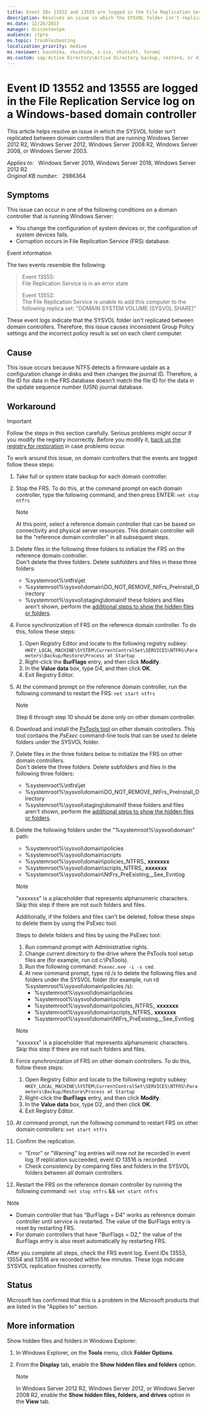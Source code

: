 ```yaml
---
title: Event IDs 13552 and 13555 are logged in the File Replication Service log on a Windows-based domain controller
description: Resolves an issue in which the SYSVOL folder isn't replicated between domain controllers that are running Windows Server 2012 R2, Windows Server 2012, Windows Server 2008 R2, Windows Server 2008, or Windows Server 2003.
ms.date: 12/26/2023
manager: dcscontentpm
audience: itpro
ms.topic: troubleshooting
localization_priority: medium
ms.reviewer: kaushika, skushida, v-ivz, shinicht, torumi
ms.custom: sap:Active Directory\Active Directory backup, restore, or disaster recovery, csstroubleshoot
---
```

# Event ID 13552 and 13555 are logged in the File Replication Service log on a Windows-based domain controller

This article helps resolve an issue in which the SYSVOL folder isn't replicated between domain controllers that are running Windows Server 2012 R2, Windows Server 2012, Windows Server 2008 R2, Windows Server 2008, or Windows Server 2003.

_Applies to:_ &nbsp; Windows Server 2019, Windows Server 2016, Windows Server 2012 R2  
_Original KB number:_ &nbsp; 2986364

## Symptoms

This issue can occur in one of the following conditions on a domain controller that is running Windows Server:  

- You change the configuration of system devices or, the configuration of system devices fails.
- Corruption occurs in File Replication Service (FRS) database.  

Event information  

The two events resemble the following:  

> Event 13555:  
 File Replication Service is in an error state  
>
> Event 13552:  
 The File Replication Service is unable to add this computer to the following replica set: "DOMAIN SYSTEM VOLUME (SYSVOL SHARE)"  

These event logs indicate that the SYSVOL folder isn't replicated between domain controllers. Therefore, this issue causes inconsistent Group Policy settings and the incorrect policy result is set on each client computer.

## Cause

This issue occurs because NTFS detects a firmware update as a configuration change in disks and then changes the journal ID. Therefore, a file ID for data in the FRS database doesn't match the file ID for the data in the update sequence number (USN) journal database.

## Workaround

> [!IMPORTANT]
> Follow the steps in this section carefully. Serious problems might occur if you modify the registry incorrectly. Before you modify it, [back up the registry for restoration](https://support.microsoft.com/help/322756) in case problems occur.  

To work around this issue, on domain controllers that the events are logged follow these steps:

1. Take full or system state backup for each domain controller.
2. Stop the FRS. To do this, at the command prompt on each domain controller, type the following command, and then press ENTER: `net stop ntfrs`  

    > [!NOTE]
    > At this point, select a reference domain controller that can be based on connectivity and physical server resources. This domain controller will be the "reference domain controller" in all subsequent steps.

3. Delete files in the following three folders to initialize the FRS on the reference domain controller.  
Don't delete the three folders. Delete subfolders and files in these three folders:
   - %systemroot%\ntfrs\jet
   - %systemroot%\sysvol\domain\DO_NOT_REMOVE_NtFrs_PreInstall_Directory
   - %systemroot%\sysvol\staging\domainIf these folders and files aren't shown, perform the [additional steps to show the hidden files or folders](#more-information).
4. Force synchronization of FRS on the reference domain controller. To do this, follow these steps:
      1. Open Registry Editor and locate to the following registry subkey: `HKEY_LOCAL_MACHINE\SYSTEM\CurrentControlSet\SERVICES\NTFRS\Parameters\Backup/Restore\Process at Startup`  
      2. Right-click the **BurFlags**  entry, and then click **Modify**.
      3. In the **Value data** box, type D4, and then click **OK**.
      4. Exit Registry Editor.
5. At the command prompt on the reference domain controller, run the following command to restart the FRS: `net start ntfrs`  

    > [!NOTE]
    > Step 6 through step 10 should be done only on other domain controller.

6. Download and install the [PsTools tool](https://technet.microsoft.com/sysinternals/bb897553%28en-us%29.aspx) on other domain controllers. This tool contains the *PsExec* command-line tools that can be used to delete folders under the SYSVOL folder.
7. Delete files in the three folders below to initialize the FRS on other domain controllers.  
Don't delete the three folders. Delete subfolders and files in the following three folders:
   - %systemroot%\ntfrs\jet
   - %systemroot%\sysvol\domain\DO_NOT_REMOVE_NtFrs_PreInstall_Directory
   - %systemroot%\sysvol\staging\domainIf these folders and files aren't shown, perform the [additional steps to show the hidden files or folders](#more-information).
8. Delete the following folders under the "%systemroot%\sysvol\domain" path:
   - %systemroot%\sysvol\domain\policies
   - %systemroot%\sysvol\domain\scripts
   - %systemroot%\sysvol\domain\policies_NTFRS_ **xxxxxxx**  
   - %systemroot%\sysvol\domain\scripts_NTFRS_ **xxxxxxx**  
   - %systemroot%\sysvol\domain\NtFrs_PreExisting__See_Evntlog  
    > [!NOTE]
    > "xxxxxxx" is a placeholder that represents alphanumeric characters. Skip this step if there are not such folders and files.

    Additionally, if the folders and files can't be deleted, follow these steps to delete them by using the PsExec tool.  

    Steps to delete folders and files by using the PsExec tool:

    1. Run command prompt with Administrative rights.
    2. Change current directory to the drive where the PsTools tool setup files are (for example, run cd c:\PsTools).
    3. Run the following command: `Psexec.exe -i -s cmd`.  
    4. At new command prompt, type rd /s to delete the following files and folders under the SYSVOL folder (for example, run rd %systemroot%\sysvol\domain\policies /s):
         - %systemroot%\sysvol\domain\policies
         - %systemroot%\sysvol\domain\scripts
         - %systemroot%\sysvol\domain\policies_NTFRS_ **xxxxxxx**  
         - %systemroot%\sysvol\domain\scripts_NTFRS_ **xxxxxxx**  
         - %systemroot%\sysvol\domain\NtFrs_PreExisting__See_Evntlog  
    > [!NOTE]
    > "xxxxxxx" is a placeholder that represents alphanumeric characters. Skip this step if there are not such folders and files.  

9. Force synchronization of FRS on other domain controllers. To do this, follow these steps:
      1. Open Registry Editor and locate to the following registry subkey: `HKEY_LOCAL_MACHINE\SYSTEM\CurrentControlSet\SERVICES\NTFRS\Parameters\Backup/Restore\Process at Startup`  
      2. Right-click the **BurFlags** entry, and then click **Modify**.
      3. In the **Value data** box, type D2, and then click **OK**.
      4. Exit Registry Editor.
10. At command prompt, run the following command to restart FRS on other domain controllers: `net start ntfrs`  

11. Confirm the replication.  

    - "Error" or "Warning" log entries will now not be recorded in event log. If replication succeeded, event ID 13516 is recorded.
    - Check consistency by comparing files and folders in the SYSVOL folders between all domain controllers.  

12. Restart the FRS on the reference domain controller by running the following command: `net stop ntfrs` && `net start ntfrs`  

   > [!NOTE]
   >  
   > - Domain controller that has "BurFlags = D4" works as reference domain controller until service is restarted. The value of the BurFlags entry is reset by restarting FRS.
   > - For domain controllers that have "BurFlags = D2," the value of the BurFlags entry is also reset automatically by restarting FRS.  

After you complete all steps, check the FRS event log. Event IDs 13553, 13554 and 13516 are recorded within few minutes. These logs indicate SYSVOL replication finishes correctly.

## Status

Microsoft has confirmed that this is a problem in the Microsoft products that are listed in the "Applies to" section.  

## More information  

Show hidden files and folders in Windows Explorer:

1. In Windows Explorer, on the **Tools** menu, click **Folder Options**.
2. From the **Display** tab, enable the **Show hidden files and folders** option.

    > [!NOTE]
    > In Windows Server 2012 R2, Windows Server 2012, or Windows Server 2008 R2, enable the **Show hidden files, folders, and drives** option in the **View** tab.  
